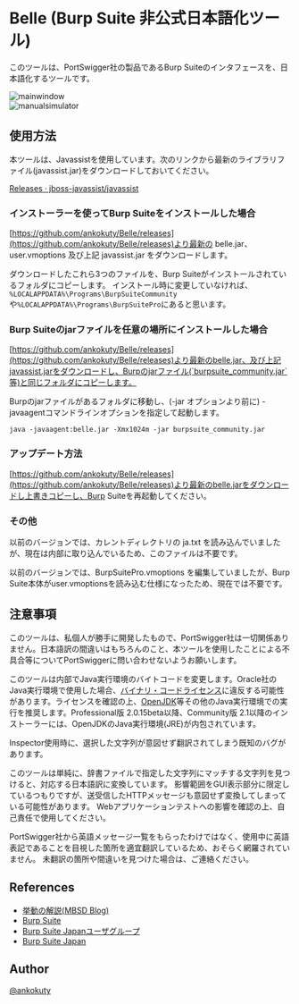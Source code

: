 Belle (Burp Suite 非公式日本語化ツール)
====

このツールは、PortSwigger社の製品であるBurp Suiteのインタフェースを、日本語化するツールです。

![mainwindow](screenshots/mainwindow.png)  
![manualsimulator](screenshots/manualsimulator.png)  

## 使用方法

本ツールは、Javassistを使用しています。次のリンクから最新のライブラリファイル(javassist.jar)をダウンロードしておいてください。

[Releases · jboss-javassist/javassist](https://github.com/jboss-javassist/javassist/releases)

### インストーラーを使ってBurp Suiteをインストールした場合

[https://github.com/ankokuty/Belle/releases](https://github.com/ankokuty/Belle/releases)より最新の belle.jar、user.vmoptions 及び上記 javassist.jar をダウンロードします。

ダウンロードしたこれら3つのファイルを、Burp Suiteがインストールされているフォルダにコピーします。
インストール時に変更していなければ、``%LOCALAPPDATA%\Programs\BurpSuiteCommunity`` や``%LOCALAPPDATA%\Programs\BurpSuitePro``にあると思います。

### Burp Suiteのjarファイルを任意の場所にインストールした場合

 [https://github.com/ankokuty/Belle/releases](https://github.com/ankokuty/Belle/releases)より最新のbelle.jar、及び上記javassist.jarをダウンロードし、Burpのjarファイル(`burpsuite_community.jar`等)と同じフォルダにコピーします。

Burpのjarファイルがあるフォルダに移動し、(-jar オプションより前に) -javaagentコマンドラインオプションを指定して起動します。

```
java -javaagent:belle.jar -Xmx1024m -jar burpsuite_community.jar
```

### アップデート方法

[https://github.com/ankokuty/Belle/releases](https://github.com/ankokuty/Belle/releases)より最新のbelle.jarをダウンロードし上書きコピーし、Burp Suiteを再起動してください。

### その他

以前のバージョンでは、カレントディレクトリの ja.txt を読み込んでいましたが、現在は内部に取り込んでいるため、このファイルは不要です。

以前のバージョンでは、BurpSuitePro.vmoptions を編集していましたが、Burp Suite本体がuser.vmoptionsを読み込む仕様になったため、現在では不要です。

## 注意事項

このツールは、私個人が勝手に開発したもので、PortSwigger社は一切関係ありません。日本語訳の間違いはもちろんのこと、本ツールを使用したことによる不具合等についてPortSwiggerに問い合わせないようお願いします。

このツールは内部でJava実行環境のバイトコードを変更します。Oracle社のJava実行環境で使用した場合、[バイナリ・コードライセンス](http://www.oracle.com/technetwork/java/javase/terms/license/index.html)に違反する可能性があります。ライセンスを確認の上、[OpenJDK](http://openjdk.java.net/)等その他のJava実行環境での実行を推奨します。Professional版 2.0.15beta以降、Community版 2.1以降のインストーラーには、OpenJDKのJava実行環境(JRE)が内包されています。

Inspector使用時に、選択した文字列が意図せず翻訳されてしまう既知のバグがあります。

このツールは単純に、辞書ファイルで指定した文字列にマッチする文字列を見つけると、対応する日本語訳に変換しています。
影響範囲をGUI表示部分に限定しているつもりですが、送受信したHTTPメッセージも意図せず変換してしまっている可能性があります。
Webアプリケーションテストへの影響を確認の上、自己責任で使用してください。

PortSwigger社から英語メッセージ一覧をもらったわけではなく、使用中に英語表記であることを目視した箇所を適宜翻訳しているため、おそらく網羅されていません。
未翻訳の箇所や間違いを見つけた場合は、ご連絡ください。

## References

- [挙動の解説(MBSD Blog)](https://www.mbsd.jp/blog/20190701.html)
- [Burp Suite](https://portswigger.net/burp/)
- [Burp Suite Japanユーザグループ](https://groups.google.com/d/forum/burp-suite-japan)
- [Burp Suite Japan](https://twitter.com/burpsuitejapan)

## Author

[@ankokuty](https://twitter.com/ankokuty)
